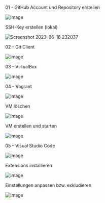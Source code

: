 01 - GitHub Account und Repository erstellen

![image](https://github.com/norawrld/M300-Services/assets/87812697/260c7b68-c298-4851-a3d0-2e0fd57e456d)


SSH-Key erstellen (lokal)

![Screenshot 2023-06-18 232037](https://github.com/norawrld/M300-Services/assets/87812697/1d874667-7448-45a9-b391-3a502c2fffaa)



02 - Git Client

![image](https://github.com/norawrld/M300-Services/assets/87812697/c39a6f56-8539-4e34-bc3e-b365ea5b1a63)

03 - VirtualBox

![image](https://github.com/norawrld/M300-Services/assets/87812697/e52ac1fe-e54c-40c5-a16e-925ba1ac462c)

04 - Vagrant

![image](https://github.com/norawrld/M300-Services/assets/87812697/d5872402-1a9f-432c-8fa5-ca315c459c13)


VM löschen

![image](https://github.com/norawrld/M300-Services/assets/87812697/186f642a-5033-4cfb-b725-8eee3bfef427)


VM erstellen und starten

![image](https://github.com/norawrld/M300-Services/assets/87812697/656fe2e8-3e0b-4376-ad4a-afee33699e83)


05 - Visual Studio Code

![image](https://github.com/norawrld/M300-Services/assets/87812697/8b2924ab-d395-4824-9df4-094fee17e500)


Extensions installieren

![image](https://github.com/norawrld/M300-Services/assets/87812697/02982e03-5f77-47ca-9e32-befbb9caacc1)


Einstellungen anpassen bzw. exkludieren

![image](https://github.com/norawrld/M300-Services/assets/87812697/ad001046-5aab-4627-9ef4-71bffa840710)







